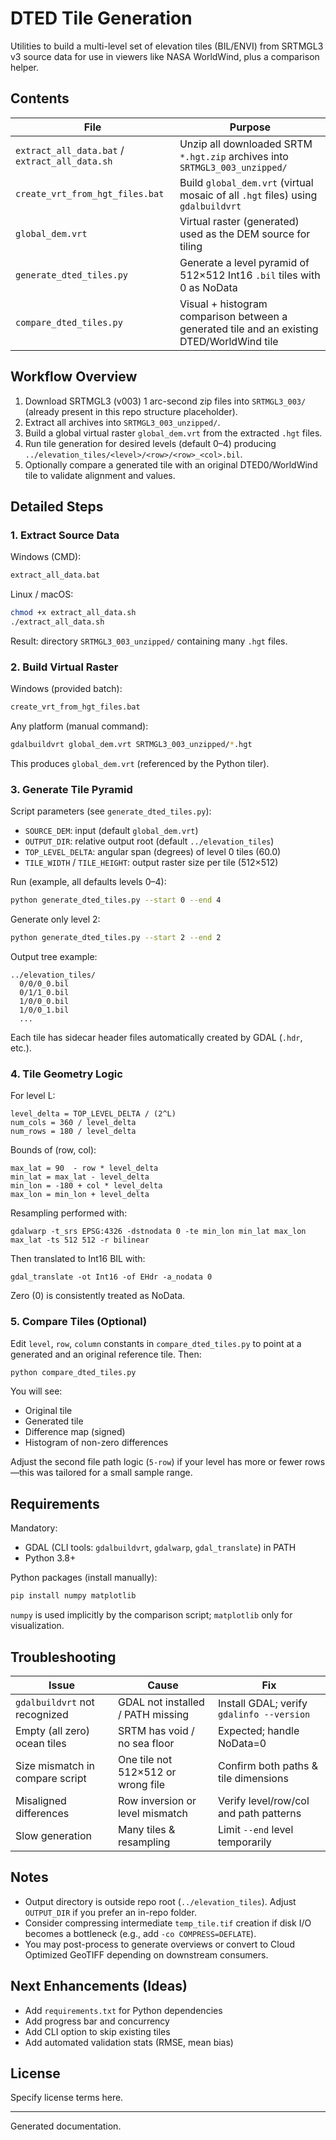 # DTED Tile Generation

Utilities to build a multi-level set of elevation tiles (BIL/ENVI) from SRTMGL3 v3 source data for use in viewers like NASA WorldWind, plus a comparison helper.

## Contents

| File | Purpose |
|------|---------|
| `extract_all_data.bat` / `extract_all_data.sh` | Unzip all downloaded SRTM `*.hgt.zip` archives into `SRTMGL3_003_unzipped/` |
| `create_vrt_from_hgt_files.bat` | Build `global_dem.vrt` (virtual mosaic of all `.hgt` files) using `gdalbuildvrt` |
| `global_dem.vrt` | Virtual raster (generated) used as the DEM source for tiling |
| `generate_dted_tiles.py` | Generate a level pyramid of 512×512 Int16 `.bil` tiles with 0 as NoData |
| `compare_dted_tiles.py` | Visual + histogram comparison between a generated tile and an existing DTED/WorldWind tile |

## Workflow Overview

1. Download SRTMGL3 (v003) 1 arc-second zip files into `SRTMGL3_003/` (already present in this repo structure placeholder).
2. Extract all archives into `SRTMGL3_003_unzipped/`.
3. Build a global virtual raster `global_dem.vrt` from the extracted `.hgt` files.
4. Run tile generation for desired levels (default 0–4) producing `../elevation_tiles/<level>/<row>/<row>_<col>.bil`.
5. Optionally compare a generated tile with an original DTED0/WorldWind tile to validate alignment and values.

## Detailed Steps

### 1. Extract Source Data

Windows (CMD):
```cmd
extract_all_data.bat
```

Linux / macOS:
```bash
chmod +x extract_all_data.sh
./extract_all_data.sh
```
Result: directory `SRTMGL3_003_unzipped/` containing many `.hgt` files.

### 2. Build Virtual Raster

Windows (provided batch):
```cmd
create_vrt_from_hgt_files.bat
```

Any platform (manual command):
```bash
gdalbuildvrt global_dem.vrt SRTMGL3_003_unzipped/*.hgt
```
This produces `global_dem.vrt` (referenced by the Python tiler).

### 3. Generate Tile Pyramid

Script parameters (see `generate_dted_tiles.py`):
- `SOURCE_DEM`: input (default `global_dem.vrt`)
- `OUTPUT_DIR`: relative output root (default `../elevation_tiles`)
- `TOP_LEVEL_DELTA`: angular span (degrees) of level 0 tiles (60.0)
- `TILE_WIDTH` / `TILE_HEIGHT`: output raster size per tile (512×512)

Run (example, all defaults levels 0–4):
```bash
python generate_dted_tiles.py --start 0 --end 4
```
Generate only level 2:
```bash
python generate_dted_tiles.py --start 2 --end 2
```

Output tree example:
```
../elevation_tiles/
  0/0/0_0.bil
  0/1/1_0.bil
  1/0/0_0.bil
  1/0/0_1.bil
  ...
```
Each tile has sidecar header files automatically created by GDAL (`.hdr`, etc.).

### 4. Tile Geometry Logic

For level L:
```
level_delta = TOP_LEVEL_DELTA / (2^L)
num_cols = 360 / level_delta
num_rows = 180 / level_delta
```
Bounds of (row, col):
```
max_lat = 90  - row * level_delta
min_lat = max_lat - level_delta
min_lon = -180 + col * level_delta
max_lon = min_lon + level_delta
```
Resampling performed with:
```
gdalwarp -t_srs EPSG:4326 -dstnodata 0 -te min_lon min_lat max_lon max_lat -ts 512 512 -r bilinear
```
Then translated to Int16 BIL with:
```
gdal_translate -ot Int16 -of EHdr -a_nodata 0
```
Zero (0) is consistently treated as NoData.

### 5. Compare Tiles (Optional)

Edit `level`, `row`, `column` constants in `compare_dted_tiles.py` to point at a generated and an original reference tile. Then:
```bash
python compare_dted_tiles.py
```
You will see:
- Original tile
- Generated tile
- Difference map (signed)
- Histogram of non-zero differences

Adjust the second file path logic (`5-row`) if your level has more or fewer rows—this was tailored for a small sample range.

## Requirements

Mandatory:
- GDAL (CLI tools: `gdalbuildvrt`, `gdalwarp`, `gdal_translate`) in PATH
- Python 3.8+

Python packages (install manually):
```bash
pip install numpy matplotlib
```
`numpy` is used implicitly by the comparison script; `matplotlib` only for visualization.

## Troubleshooting

| Issue | Cause | Fix |
|-------|-------|-----|
| `gdalbuildvrt` not recognized | GDAL not installed / PATH missing | Install GDAL; verify `gdalinfo --version` |
| Empty (all zero) ocean tiles | SRTM has void / no sea floor | Expected; handle NoData=0 |
| Size mismatch in compare script | One tile not 512×512 or wrong file | Confirm both paths & tile dimensions |
| Misaligned differences | Row inversion or level mismatch | Verify level/row/col and path patterns |
| Slow generation | Many tiles & resampling | Limit `--end` level temporarily |

## Notes
- Output directory is outside repo root (`../elevation_tiles`). Adjust `OUTPUT_DIR` if you prefer an in-repo folder.
- Consider compressing intermediate `temp_tile.tif` creation if disk I/O becomes a bottleneck (e.g., add `-co COMPRESS=DEFLATE`).
- You may post-process to generate overviews or convert to Cloud Optimized GeoTIFF depending on downstream consumers.

## Next Enhancements (Ideas)
- Add `requirements.txt` for Python dependencies
- Add progress bar and concurrency
- Add CLI option to skip existing tiles
- Add automated validation stats (RMSE, mean bias)

## License
Specify license terms here.

---
Generated documentation.

